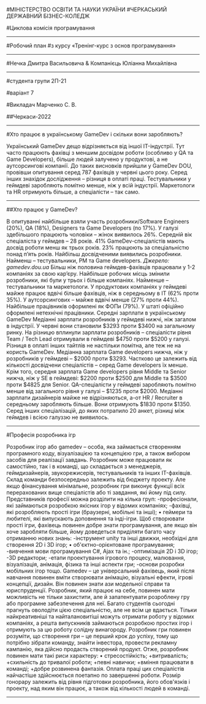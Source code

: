 #МІНІСТЕРСТВО ОСВІТИ ТА НАУКИ УКРАЇНИ
#ЧЕРКАСЬКИЙ ДЕРЖАВНИЙ БІЗНЕС-КОЛЕДЖ

#Циклова комісія програмування
____



#Робочий план
#з курсу «Тренінг-курс з основ програмування»
____

#Нечка Дмитра Васильовича & Компанієць Юліанна Михайлівна
____

#студента групи 2П-21

#варіант 7
		
#Викладач   Марченко С. В.


##Черкаси-2022
____
 
#Хто працює в українському GameDev і скільки вони заробляють?

Український GameDev дещо відрізняється від іншої IT-індустрії. Тут часто працюють фахівці з меншим досвідом роботи (особливо у QA та Game Developers), більше людей залучено у продуктові, а не аутсорсингові компанії. До таких висновків прийшли у GameDev DOU, провівши опитування серед 787 фахівців у червні цього року. 
Серед інших знахідок дослідження – різниця в оплаті праці. Тестувальники у геймдеві заробляють помітно менше, ніж у всій індустрії. Маркетологи та HR отримують більше, а спеціалісти – так само. 
____
##Хто працює у GameDev?

В опитуванні найбільше взяли участь розробники/Software Engineers (20%), QA (18%), Designers та Game Developers (по 17%). У галузі здебільшого працюють чоловіки – жінок виявилось 26%. Середній вік спеціаліста у геймдев – 28 років. 
41% GameDev-спеціалістів мають досвід роботи менш як трьох років. 23% працюють за спеціальністю понад п’ять років. Найбільш досвідченими виявились розробники. Найменш – тестувальники, РМ та Game developers. 
*Джерело: gamedev.dou.ua*
Більш ніж половина геймдев-фахівців працювали у 1-2 компаніях за свою кар’єру. Найбільше робочих місць змінили розробники, які були у трьох і більше компаніях. Найменше – тестувальники та маркетологи. 
У продуктових компаніях у геймдеві майже працює вдвічі більше фахівців, ніж в середньому в ІТ (62% проти 35%). У аутсорсингових – майже вдвічі менше (27% проти 44%). Найбільше працівників оформлені як ФОПи (79%). У штаті офіційно оформлені нетехнічні працівники. 
Середні зарплати в українському GameDev
Медіанні зарплати розробників у геймдеві нижчі, ніж загалом в індустрії. У червні вони становили $3293 проти $3400 на загальному ринку. На різницю вплинули зарплати розробників – спеціалісти рівня Team / Tech Lead отримували в геймдеві $4750 проти $5200 у галузі. Різниця в оплаті інших тайтлів не настільки помітна, але теж не на користь GameDev.
Медіанна зарплата Game developers нижча, ніж у розробників у геймдеві – $2000 проти $3293. Частково це залежить від кількості досвідчени спеціалістів – серед Game developers їх менше. Крім того, середня зарплата Game developers рівня Middle та Senior нижча, ніж у SE в геймдеві: $2200 проти $2500 для Middle та $3500 проти $4825 для Senior.
QA-спеціалісти у геймдеві заробляють помітно менше від загального рівня у галузі – $1235 проти $2000. Медіанні зарплати дизайнерів майже не відрізняються, а-от HR / Recruiter в середньому заробляють більше. Вони отримують $1830 проти $1350. Серед інших спеціалізацій, до яких потрапило 20 анкет, різниці між геймдев і всією галуззю не виявилось.
____
#Професiя розробника iгр

Розробник ігор або gamedev – особа, яка займається створенням програмного коду, візуалізацією та концепцією гри, а також вибором засобів для реалізації завдань. Розробник може працювати як самостійно, так і в команді, що складається з менеджерів, геймдизайнерів, звукорежисерів, тестувальників та інших IT-фахівців. Склад команди безпосередньо залежить від бюджету проекту. Але якщо фінансування мінімальне, розробник гри виконує функції всіх перерахованих вище спеціалістів або ті завдання, які йому під силу. Представників професії можна розділити на кілька груп:
-професіонали, які займаються розробкою якісних ігор у відомих компаніях;
-фахівці, які розробляють прості ігри (браузерні, мобільні та інші); • геймери та любителі, які випускають доповнення та інді-ігри. Щоб створювати прості ігри, фахівець повинен добре знати програмування, але якщо він хоче заробляти більше, йому доведеться приділяти багато часу отриманню нових знань:
-інструмент unity та інші движки, необхідні для створення 2D і 3D ігор; • об'єктно-орієнтоване програмування;
-вивчення мови програмування C#, Ajax та ін.;
-оптимізація 2D і 3D ігор;
-3D редактори;
-етапи проектування ігрового процесу, малювання, візуалізація, анімація, фізика та інші аспекти гри;
-основи розробки мобільних ігор тощо.
Gamedev – це універсальний фахівець, який після навчання повинен вміти створювати анімацію, візуальні ефекти, ігрові концепції, дизайн. Він повинен знати ази модельної справи та юриспруденції. Розробник, який працює на себе, повинен мати можливість не тільки захистити, але й запатентувати розроблену гру або програмне забезпечення для неї. Багато студентів сьогодні прагнуть оволодіти цією спеціальністю, але не всім це вдається. Тільки найкреативніші та найталановитіші можуть отримати роботу у відомих компаніях, а решта випускників займаються розробкою простих ігор і отримують за цю роботу солідну винагороду. Розробник гри повинен розуміти, що створення гри – це перший крок до успіху, тому що потрібно зібрати команду, знайти інвестора, провести рекламну кампанію, яка дійсно продасть створений продукт. Отже, розробник повинен мати такі риси характеру: • стресостійкість;
+витривалість;
+схильність до тривалої роботи;
+певні навички;
+вміння працювати в команді;
+добре розвинена фантазія.
Оплата праці цих спеціалістів найчастіше здійснюється поетапно по завершенні роботи. Розмір гонорару залежить від рівня підготовки розробника, його обов'язків і проекту, над яким він працює, а також від кількості людей в команді.
____